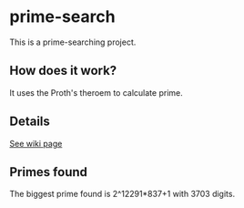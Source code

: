 # prime-search
This is a prime-searching project.
## How does it work?
It uses the Proth's theroem to calculate prime.
## Details
<html>
<a href='https://github.com/StevenJinyanCheng/prime-search/wiki'>See wiki page</a>
</html>

## Primes found
The biggest prime found is 2^12291\*837+1 with 3703 digits.